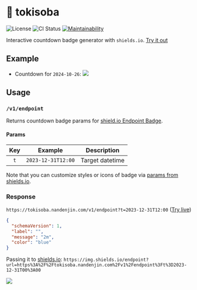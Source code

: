 # 🍜 tokisoba

![License](https://img.shields.io/github/license/nandenjin/tokisoba?style=flat-square)
![CI Status](https://img.shields.io/github/actions/workflow/status/nandenjin/tokisoba/push.yaml?style=flat-square)
[![Maintainability](https://img.shields.io/codeclimate/maintainability/nandenjin/tokisoba?style=flat-square&logo=codeclimate)
](https://codeclimate.com/github/nandenjin/tokisoba/maintainability)

Interactive countdown badge generator with `shields.io`. [Try it out](https://nandenjin.github.io/tokisoba/)

## Example

- Countdown for `2024-10-26`: ![](https://img.shields.io/endpoint?url=https%3A%2F%2Ftokisoba.nandenjin.com%2Fv1%2Fendpoint%3Ft%3D2024-10-26T00%3A00&style=flat-square)

## Usage

### `/v1/endpoint`

Returns countdown badge params for [shield.io Endpoint Badge](https://shields.io/badges/endpoint-badge).

#### Params

| Key | Example | Description |
|:---:|:---:|:---:|
| `t` | `2023-12-31T12:00` | Target datetime | 

Note that you can customize styles or icons of badge via [params from shields.io](https://shields.io/badges/endpoint-badge).

### Response

`https://tokisoba.nandenjin.com/v1/endpoint?t=2023-12-31T12:00` ([Try live](https://tokisoba.nandenjin.com/v1/endpoint?t=2023-12-31T12:00))

```json
{
  "schemaVersion": 1,
  "label": "",
  "message": "2m",
  "color": "blue"
}
```

Passing it to [shields.io](https://shields.io/badges/endpoint-badge): `https://img.shields.io/endpoint?url=https%3A%2F%2Ftokisoba.nandenjin.com%2Fv1%2Fendpoint%3Ft%3D2023-12-31T00%3A00`

![](https://img.shields.io/endpoint?url=https%3A%2F%2Ftokisoba.nandenjin.com%2Fv1%2Fendpoint%3Ft%3D2023-12-31T00%3A00)
